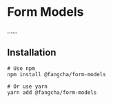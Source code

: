 # Form Models
……

## Installation
```
# Use npm
npm install @fangcha/form-models

# Or use yarn
yarn add @fangcha/form-models
```
